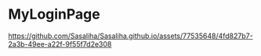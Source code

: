 # MyLoginPage




https://github.com/Sasaliha/Sasaliha.github.io/assets/77535648/4fd827b7-2a3b-49ee-a22f-9f55f7d2e308

